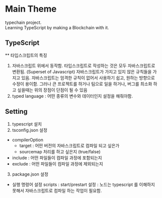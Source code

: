 # Main Theme
typechain project.     
Learning TypeScript by making a Blockchain with it.

## TypeScript   
 ** 타입스크립트의 특징  
 1) 자바스크립트 위에서 동작함. 타입스크립트로 작성하는 것은 모두 자바스크립트로 변환됨. (Superset of Javascript) 자바스크립트가 가지고 있지 않은 규칙들을 가지고 있음. 자바스크립트는 엄격한 규칙이 없어서 사용하기 쉽고, 원하는 방향으로 수정이 용이함. 그러나 큰 프로젝트를 하거나 팀으로 일을 하거나, 버그를 최소화 하고 싶을때는 위의 장점이 단점이 될 수 있음
 2) typed language : 
 어떤 종류의 변수와 데이터인지 설정을 해줘야함. 

## Setting 
1. typescript 설치 
2. tsconfig.json 설정 
- compilerOption 
    - target : 어떤 버전의 자바스크립트로 컴파일 되고 싶은가
    - sourcemap 처리를 하고 싶은지 (true/false)
- include : 어떤 파일들이 컴파일 과정에 포함되는지 
- exclude : 어떤 파일들이 컴파일 과정에 제외되는지 
3. package.json 설정 
- 실행 명령어 설정 
scripts : start/prestart 설정 : 노드는 typescript 를 이해하지 못해서 자바스크립트로 컴파일 하는 작업이 필요함.